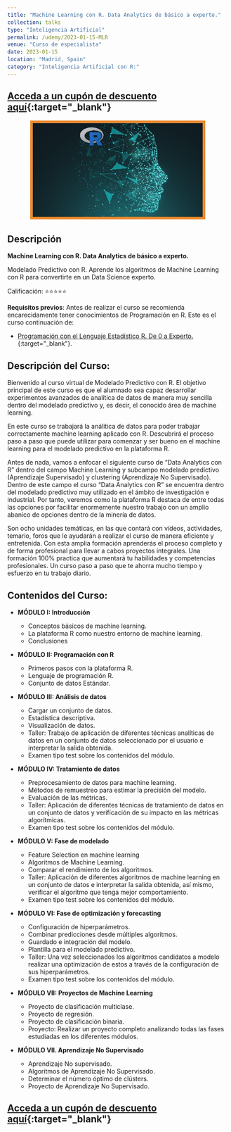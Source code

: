 ```yaml
---
title: "Machine Learning con R. Data Analytics de básico a experto."
collection: talks
type: "Inteligencia Artificial"
permalink: /udemy/2023-01-15-MLR
venue: "Curso de especialista"
date: 2023-01-15
location: "Madrid, Spain"
category: "Inteligencia Artificial con R:"
---
```


## [Acceda a un cupón de descuento aquí](https://www.udemy.com/course/machine-learning-con-r-data-analytics/?couponCode=MAR_2025){:target="_blank"}

<div>
<p align = "center">
<img src="/images/courses/MLR.jpg" alt="Machine Learning con R" width="400">
</p>
</div>

## Descripción

<b>Machine Learning con R. Data Analytics de básico a experto.</b>

Modelado Predictivo con R. Aprende los algoritmos de Machine Learning con R para convertirte en un Data Science experto.

Calificación: ⭐⭐⭐⭐⭐

<b>Requisitos previos</b>: Antes de realizar el curso se recomienda encarecidamente tener conocimientos de Programación en R. Este es el curso continuación de:
- [Programación con el Lenguaje Estadístico R. De 0 a Experto.](https://www.udemy.com/course/programacion-lenguaje-estadistico-r/?couponCode=MAR_2025){:target="_blank"}.

## Descripción del Curso:

Bienvenido al curso virtual de Modelado Predictivo con R. El objetivo principal de este curso es que el alumnado sea capaz desarrollar experimentos avanzados de analítica de datos de manera muy sencilla dentro del modelado predictivo y, es decir, el conocido área de machine learning.

En este curso se trabajará la análitica de datos para poder trabajar correctamente machine learning aplicado con R. Descubrirá el proceso paso a paso que puede utilizar para comenzar y ser bueno en el machine learning para el modelado predictivo en la plataforma R.

Antes de nada, vamos a enfocar el siguiente curso de “Data Analytics con R” dentro del campo Machine Learning y subcampo modelado predictivo (Aprendizaje Supervisado) y clustering (Aprendizaje No Supervisado). Dentro de este campo el curso “Data Analytics con R” se encuentra dentro del modelado predictivo muy utilizado en el ámbito de investigación e industrial. Por tanto, veremos como la plataforma R destaca de entre todas las opciones por facilitar enormemente nuestro trabajo con un amplio abanico de opciones dentro de la minería de datos.

Son ocho unidades temáticas, en las que contará con vídeos, actividades, temario, foros que le ayudarán a realizar el curso de manera eficiente y entretenida. Con esta amplia formación aprenderás el proceso completo y de forma profesional para llevar a cabos proyectos integrales. Una formación 100% practica que aumentará tu habilidades y competencias profesionales. Un curso paso a paso que te ahorra mucho tiempo y esfuerzo en tu trabajo diario.

## Contenidos del Curso:

- __MÓDULO I: Introducción__
    - Conceptos básicos de machine learning.
    - La plataforma R como nuestro entorno de machine learning.
    - Conclusiones

- __MÓDULO II: Programación con R__
    - Primeros pasos con la plataforma R.
    - Lenguaje de programación R.
    - Conjunto de datos Estándar.

- __MÓDULO III: Análisis de datos__
    - Cargar un conjunto de datos.
    - Estadística descriptiva.
    - Visualización de datos.
    - Taller: Trabajo de aplicación de diferentes técnicas analíticas de datos en un conjunto de datos seleccionado por el usuario e interpretar la salida obtenida.
    - Examen tipo test sobre los contenidos del módulo.

- __MÓDULO IV: Tratamiento de datos__
    - Preprocesamiento de datos para machine learning.
    - Métodos de remuestreo para estimar la precisión del modelo.
    - Evaluación de las métricas.
    - Taller: Aplicación de diferentes técnicas de tratamiento de datos en un conjunto de datos y verificación de su impacto en las métricas algorítmicas.
    - Examen tipo test sobre los contenidos del módulo.

- __MÓDULO V: Fase de modelado__
    - Feature Selection en machine learning
    - Algoritmos de Machine Learning.
    - Comparar el rendimiento de los algoritmos.
    - Taller: Aplicación de diferentes algoritmos de machine learning en un conjunto de datos e interpretar la salida obtenida, así mismo, verificar el algoritmo que tenga mejor comportamiento.
    - Examen tipo test sobre los contenidos del módulo.

- __MÓDULO VI: Fase de optimización y forecasting__
    - Configuración de hiperparámetros.
    - Combinar predicciones desde múltiples algoritmos.
    - Guardado e integración del modelo.
    - Plantilla para el modelado predictivo.
    - Taller: Una vez seleccionados los algoritmos candidatos a modelo realizar una optimización de estos a través de la configuración de sus hiperparámetros.
    - Examen tipo test sobre los contenidos del módulo.

- __MÓDULO VII: Proyectos de Machine Learning__
    - Proyecto de clasificación multiclase.
    - Proyecto de regresión.
    - Proyecto de clasificación binaria.
    - Proyecto: Realizar un proyecto completo analizando todas las fases estudiadas en los diferentes módulos.

- __MÓDULO VII. Aprendizaje No Supervisado__
    - Aprendizaje No supervisado.
    - Algoritmos de Aprendizaje No Supervisado.
    - Determinar el número óptimo de clústers.
    - Proyecto de Aprendizaje No Supervisado.

## [Acceda a un cupón de descuento aquí](https://www.udemy.com/course/machine-learning-con-r-data-analytics/?couponCode=MAR_2025){:target="_blank"}

